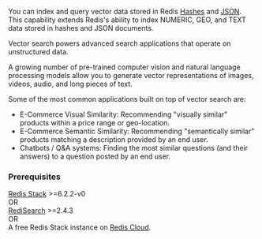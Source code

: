 You can index and query vector data stored in Redis [Hashes](https://redis.io/topics/data-types#hashes) and [JSON](https://redis.io/topics/data-types#json). This capability extends Redis's ability to index NUMERIC, GEO, and TEXT data stored in hashes and JSON documents.

Vector search powers advanced search applications that operate on unstructured data.

A growing number of pre-trained computer vision and natural language processing models allow you to generate vector representations of images, videos, audio, and long pieces of text.

Some of the most common applications built on top of vector search are:

* E-Commerce Visual Similarity: Recommending "visually similar" products within a price range or geo-location.
* E-Commerce Semantic Similarity: Recommending "semantically similar" products matching a description provided by an end user.
* Chatbots / Q&A systems: Finding the most similar questions (and their answers) to a question posted by an end user.

### Prerequisites

[Redis Stack](https://redis.io/download) >=6.2.2-v0 \
OR \
[RediSearch](https://oss.redis.com/redisearch/) >=2.4.3 \
OR \
A free Redis Stack instance on [Redis Cloud](https://redis.com/try-free/?utm_source=redis\&utm_medium=app\&utm_campaign=redisinsight_vecsim_guide "Redis Cloud").
